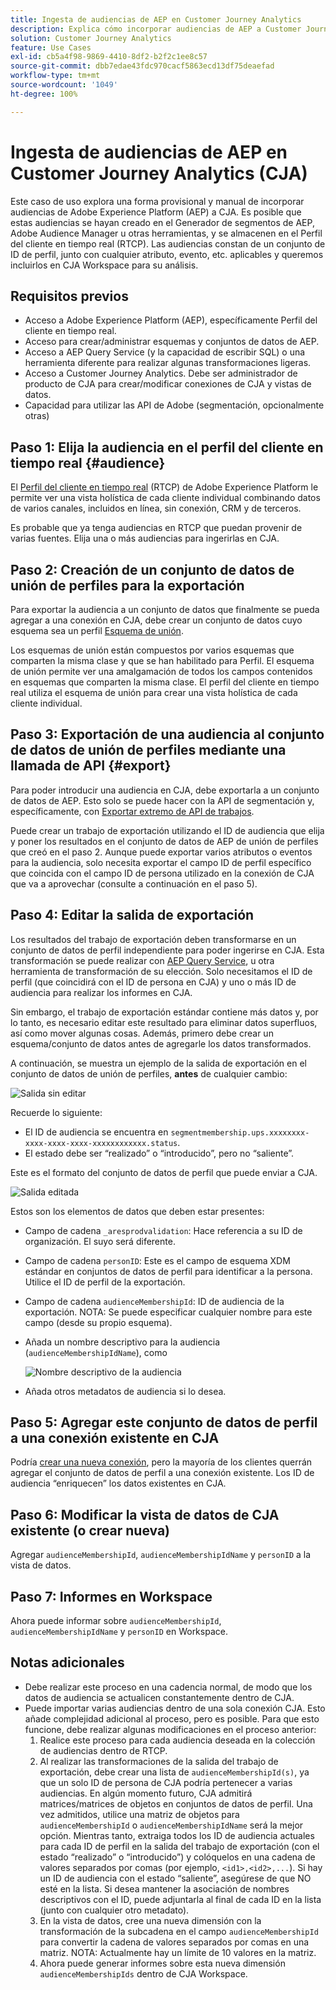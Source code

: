 ```yaml
---
title: Ingesta de audiencias de AEP en Customer Journey Analytics
description: Explica cómo incorporar audiencias de AEP a Customer Journey Analytics para realizar un análisis más detallado.
solution: Customer Journey Analytics
feature: Use Cases
exl-id: cb5a4f98-9869-4410-8df2-b2f2c1ee8c57
source-git-commit: dbb7edae43fdc970cacf5863ecd13df75deaefad
workflow-type: tm+mt
source-wordcount: '1049'
ht-degree: 100%

---
```


# Ingesta de audiencias de AEP en Customer Journey Analytics (CJA)

Este caso de uso explora una forma provisional y manual de incorporar audiencias de Adobe Experience Platform (AEP) a CJA. Es posible que estas audiencias se hayan creado en el Generador de segmentos de AEP, Adobe Audience Manager u otras herramientas, y se almacenen en el Perfil del cliente en tiempo real (RTCP). Las audiencias constan de un conjunto de ID de perfil, junto con cualquier atributo, evento, etc. aplicables y queremos incluirlos en CJA Workspace para su análisis.

## Requisitos previos

* Acceso a Adobe Experience Platform (AEP), específicamente Perfil del cliente en tiempo real.
* Acceso para crear/administrar esquemas y conjuntos de datos de AEP.
* Acceso a AEP Query Service (y la capacidad de escribir SQL) o una herramienta diferente para realizar algunas transformaciones ligeras.
* Acceso a Customer Journey Analytics. Debe ser administrador de producto de CJA para crear/modificar conexiones de CJA y vistas de datos.
* Capacidad para utilizar las API de Adobe (segmentación, opcionalmente otras)

## Paso 1: Elija la audiencia en el perfil del cliente en tiempo real {#audience}

El [Perfil del cliente en tiempo real](https://experienceleague.adobe.com/docs/experience-platform/profile/home.html?lang=es) (RTCP) de Adobe Experience Platform le permite ver una vista holística de cada cliente individual combinando datos de varios canales, incluidos en línea, sin conexión, CRM y de terceros.

Es probable que ya tenga audiencias en RTCP que puedan provenir de varias fuentes. Elija una o más audiencias para ingerirlas en CJA.

## Paso 2: Creación de un conjunto de datos de unión de perfiles para la exportación

Para exportar la audiencia a un conjunto de datos que finalmente se pueda agregar a una conexión en CJA, debe crear un conjunto de datos cuyo esquema sea un perfil [Esquema de unión](https://experienceleague.adobe.com/docs/experience-platform/profile/union-schemas/union-schema.html?lang=es#understanding-union-schemas).

Los esquemas de unión están compuestos por varios esquemas que comparten la misma clase y que se han habilitado para Perfil. El esquema de unión permite ver una amalgamación de todos los campos contenidos en esquemas que comparten la misma clase. El perfil del cliente en tiempo real utiliza el esquema de unión para crear una vista holística de cada cliente individual.

## Paso 3: Exportación de una audiencia al conjunto de datos de unión de perfiles mediante una llamada de API {#export}

Para poder introducir una audiencia en CJA, debe exportarla a un conjunto de datos de AEP. Esto solo se puede hacer con la API de segmentación y, específicamente, con [Exportar extremo de API de trabajos](https://experienceleague.adobe.com/docs/experience-platform/segmentation/api/export-jobs.html?lang=es).

Puede crear un trabajo de exportación utilizando el ID de audiencia que elija y poner los resultados en el conjunto de datos de AEP de unión de perfiles que creó en el paso 2. Aunque puede exportar varios atributos o eventos para la audiencia, solo necesita exportar el campo ID de perfil específico que coincida con el campo ID de persona utilizado en la conexión de CJA que va a aprovechar (consulte a continuación en el paso 5).

## Paso 4: Editar la salida de exportación

Los resultados del trabajo de exportación deben transformarse en un conjunto de datos de perfil independiente para poder ingerirse en CJA.  Esta transformación se puede realizar con [AEP Query Service](https://experienceleague.adobe.com/docs/experience-platform/query/home.html?lang=es), u otra herramienta de transformación de su elección. Solo necesitamos el ID de perfil (que coincidirá con el ID de persona en CJA) y uno o más ID de audiencia para realizar los informes en CJA.

Sin embargo, el trabajo de exportación estándar contiene más datos y, por lo tanto, es necesario editar este resultado para eliminar datos superfluos, así como mover algunas cosas.  Además, primero debe crear un esquema/conjunto de datos antes de agregarle los datos transformados.

A continuación, se muestra un ejemplo de la salida de exportación en el conjunto de datos de unión de perfiles, **antes** de cualquier cambio:

![Salida sin editar](../assets/export-unedited.png)

Recuerde lo siguiente:

* El ID de audiencia se encuentra en `segmentmembership.ups.xxxxxxxx-xxxx-xxxx-xxxx-xxxxxxxxxxxx.status`.
* El estado debe ser “realizado” o “introducido”, pero no “saliente”.

Este es el formato del conjunto de datos de perfil que puede enviar a CJA.

![Salida editada](../assets/export-edited.png)

Estos son los elementos de datos que deben estar presentes:

* Campo de cadena `_aresprodvalidation`: Hace referencia a su ID de organización. El suyo será diferente.
* Campo de cadena `personID`: Este es el campo de esquema XDM estándar en conjuntos de datos de perfil para identificar a la persona. Utilice el ID de perfil de la exportación.
* Campo de cadena `audienceMembershipId`: ID de audiencia de la exportación.  NOTA: Se puede especificar cualquier nombre para este campo (desde su propio esquema).
* Añada un nombre descriptivo para la audiencia (`audienceMembershipIdName`), como

   ![Nombre descriptivo de la audiencia](../assets/audience-name.png)

* Añada otros metadatos de audiencia si lo desea.

## Paso 5: Agregar este conjunto de datos de perfil a una conexión existente en CJA

Podría [crear una nueva conexión](/help/connections/create-connection.md), pero la mayoría de los clientes querrán agregar el conjunto de datos de perfil a una conexión existente. Los ID de audiencia “enriquecen” los datos existentes en CJA.

## Paso 6: Modificar la vista de datos de CJA existente (o crear nueva)

Agregar `audienceMembershipId`, `audienceMembershipIdName` y `personID` a la vista de datos.

## Paso 7: Informes en Workspace

Ahora puede informar sobre `audienceMembershipId`, `audienceMembershipIdName` y `personID` en Workspace.

## Notas adicionales

* Debe realizar este proceso en una cadencia normal, de modo que los datos de audiencia se actualicen constantemente dentro de CJA.
* Puede importar varias audiencias dentro de una sola conexión CJA. Esto añade complejidad adicional al proceso, pero es posible. Para que esto funcione, debe realizar algunas modificaciones en el proceso anterior:
   1. Realice este proceso para cada audiencia deseada en la colección de audiencias dentro de RTCP.
   1. Al realizar las transformaciones de la salida del trabajo de exportación, debe crear una lista de `audienceMembershipId(s)`, ya que un solo ID de persona de CJA podría pertenecer a varias audiencias. En algún momento futuro, CJA admitirá matrices/matrices de objetos en conjuntos de datos de perfil. Una vez admitidos, utilice una matriz de objetos para `audienceMembershipId` o `audienceMembershipIdName` será la mejor opción. Mientras tanto, extraiga todos los ID de audiencia actuales para cada ID de perfil en la salida del trabajo de exportación (con el estado “realizado” o “introducido”) y colóquelos en una cadena de valores separados por comas (por ejemplo, `<id1>,<id2>,...`).  Si hay un ID de audiencia con el estado “saliente”, asegúrese de que NO esté en la lista.  Si desea mantener la asociación de nombres descriptivos con el ID, puede adjuntarla al final de cada ID en la lista (junto con cualquier otro metadato).
   1. En la vista de datos, cree una nueva dimensión con la transformación de la subcadena en el campo `audienceMembershipId` para convertir la cadena de valores separados por comas en una matriz. NOTA: Actualmente hay un límite de 10 valores en la matriz.
   1. Ahora puede generar informes sobre esta nueva dimensión `audienceMembershipIds` dentro de CJA Workspace.
